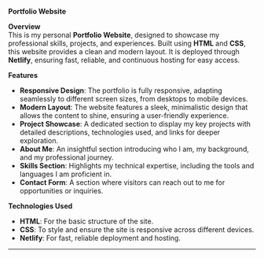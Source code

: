 

**Portfolio Website**

**Overview**  
This is my personal **Portfolio Website**, designed to showcase my professional skills, projects, and experiences. Built using **HTML** and **CSS**, this website provides a clean and modern layout. It is deployed through **Netlify**, ensuring fast, reliable, and continuous hosting for easy access.

**Features**  
- **Responsive Design**: The portfolio is fully responsive, adapting seamlessly to different screen sizes, from desktops to mobile devices.
- **Modern Layout**: The website features a sleek, minimalistic design that allows the content to shine, ensuring a user-friendly experience.
- **Project Showcase**: A dedicated section to display my key projects with detailed descriptions, technologies used, and links for deeper exploration.
- **About Me**: An insightful section introducing who I am, my background, and my professional journey.
- **Skills Section**: Highlights my technical expertise, including the tools and languages I am proficient in.
- **Contact Form**: A section where visitors can reach out to me for opportunities or inquiries.

**Technologies Used**  
- **HTML**: For the basic structure of the site.
- **CSS**: To style and ensure the site is responsive across different devices.
- **Netlify**: For fast, reliable deployment and hosting.

---


